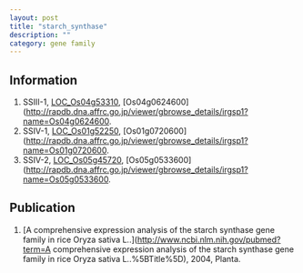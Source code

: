 ```yaml
---
layout: post
title: "starch_synthase"
description: ""
category: gene family
---
```


## Information
1. SSIII-1, [LOC_Os04g53310](http://rice.plantbiology.msu.edu/cgi-bin/ORF_infopage.cgi?orf=LOC_Os04g53310), [Os04g0624600](http://rapdb.dna.affrc.go.jp/viewer/gbrowse_details/irgsp1?name=Os04g0624600.
2. SSIV-1, [LOC_Os01g52250](http://rice.plantbiology.msu.edu/cgi-bin/ORF_infopage.cgi?orf=LOC_Os01g52250), [Os01g0720600](http://rapdb.dna.affrc.go.jp/viewer/gbrowse_details/irgsp1?name=Os01g0720600.
3. SSIV-2, [LOC_Os05g45720](http://rice.plantbiology.msu.edu/cgi-bin/ORF_infopage.cgi?orf=LOC_Os05g45720), [Os05g0533600](http://rapdb.dna.affrc.go.jp/viewer/gbrowse_details/irgsp1?name=Os05g0533600.

## Publication
1. [A comprehensive expression analysis of the starch synthase gene family in rice Oryza sativa L..](http://www.ncbi.nlm.nih.gov/pubmed?term=A comprehensive expression analysis of the starch synthase gene family in rice Oryza sativa L..%5BTitle%5D), 2004, Planta.


